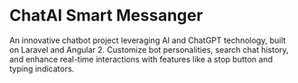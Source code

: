 # ChatAI Smart Messanger
 An innovative chatbot project leveraging AI and ChatGPT technology, built on Laravel and Angular 2. Customize bot personalities, search chat history, and enhance real-time interactions with features like a stop button and typing indicators.
